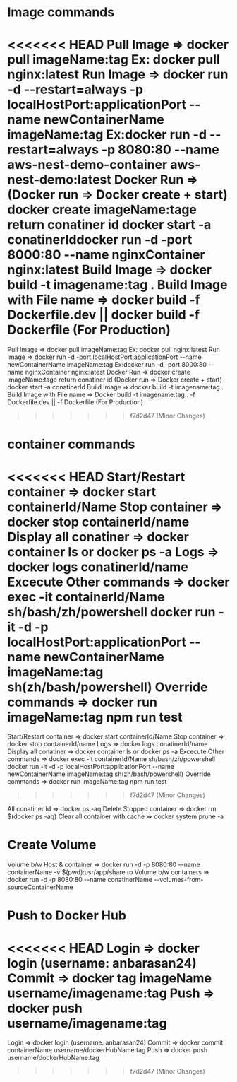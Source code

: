 # Image commands

<<<<<<< HEAD
Pull Image                 => docker pull imageName:tag Ex: docker pull nginx:latest
Run Image                  => docker run -d --restart=always -p localHostPort:applicationPort --name newContainerName imageName:tag
                              Ex:docker run -d --restart=always -p 8080:80 --name aws-nest-demo-container aws-nest-demo:latest
Docker Run                 => (Docker run => Docker create + start)
                              docker create imageName:tage return conatiner id 
                              docker start -a conatinerIddocker run -d -port 8000:80 --name nginxContainer nginx:latest
Build Image                => docker build -t imagename:tag .
Build Image with File name => docker build -f Dockerfile.dev || docker build -f Dockerfile (For Production)
=======
Pull Image                       => docker pull imageName:tag Ex: docker pull nginx:latest
Run Image                        => docker run -d -port localHostPort:applicationPort --name newContainerName imageName:tag
                                    Ex:docker run -d -port 8000:80 --name nginxContainer nginx:latest
Docker Run                       => docker create imageName:tage return conatiner id (Docker run => Docker create + start)
                                    docker start -a conatinerId
Build Image                      => docker build -t imagename:tag .
Build Image with File name       => Docker build -t imagename:tag . -f Dockerfile.dev || -f Dockerfile (For Production)
>>>>>>> f7d2d47 (Minor Changes)

# container commands

<<<<<<< HEAD
Start/Restart container    => docker start containerId/Name
Stop container             => docker stop containerId/name
Display all conatiner      => docker container ls or docker ps -a
Logs                       => docker logs conatinerId/name 
Excecute Other commands    => docker exec -it containerId/Name sh/bash/zh/powershell
                              docker run -it -d -p localHostPort:applicationPort --name newContainerName imageName:tag sh(zh/bash/powershell)
Override commands          => docker run imageName:tag npm run test
=======
Start/Restart container          => docker start containerId/Name
Stop container                   => docker stop containerId/name
Logs                             => docker logs conatinerId/name 
Display all conatiner            => docker container ls or docker ps -a
Excecute Other commands          => docker exec -it containerId/Name sh/bash/zh/powershell
                                    docker run -it -d -p localHostPort:applicationPort --name newContainerName imageName:tag sh(zh/bash/powershell)
Override commands                => docker run imageName:tag npm run test
>>>>>>> f7d2d47 (Minor Changes)

All conatiner Id                => docker ps -aq
Delete Stopped container        => docker rm $(docker ps -aq)
Clear all container with cache  => docker system prune -a

# Create Volume
Volume b/w Host & container      => docker run -d -p 8080:80 --name containerName -v $(pwd):usr/app/share:ro
Volume b/w containers            => docker run -d -p 8080:80 --name conatinerName --volumes-from-sourceContainerName

# Push to Docker Hub
<<<<<<< HEAD
Login     => docker login (username: anbarasan24)
Commit    => docker tag imageName username/imagename:tag
Push      => docker push  username/imagename:tag   
=======
Login                            => docker login (username: anbarasan24)
Commit                           => docker commit containerName username/dockerHubName:tag
Push                             => docker push  username/dockerHubName:tag   
>>>>>>> f7d2d47 (Minor Changes)

